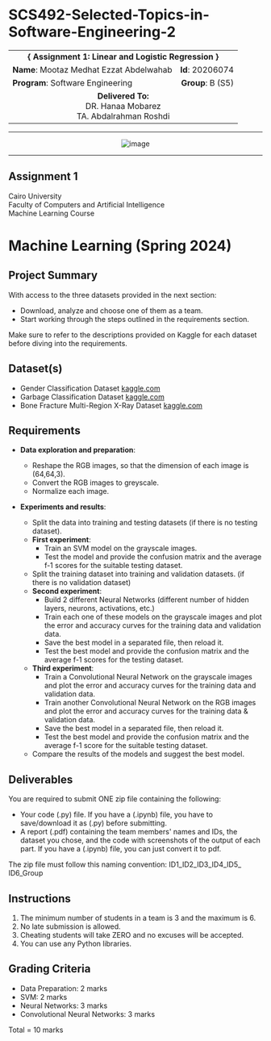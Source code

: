 # SCS492-Selected-Topics-in-Software-Engineering-2

<div align="center">
  <table width="100%">
    <tr>
      <td colspan="2" align="center"><strong>{ Assignment 1: Linear and Logistic Regression }</strong></td>
    </tr>
    <tr>
      <td align="left"><strong>Name</strong>: Mootaz Medhat Ezzat Abdelwahab</td>
      <td align="right"><strong>Id</strong>: 20206074</td>
    </tr>
    <tr>
      <td align="left"><strong>Program</strong>: Software Engineering</td>
      <td align="right"><strong>Group</strong>: B (S5)</td>
    </tr>
    <tr>
      <td align="center" colspan="2"><strong>Delivered To:</strong><br>DR. Hanaa Mobarez<br>TA. Abdalrahman Roshdi</td>
    </tr>
  </table>
</div>

---

<div align="center">
  <img src="https://github.com/user-attachments/assets/e106d083-19da-4296-96e5-da13c6187a7b" alt="image">
</div>

---

## Assignment 1

Cairo University  
Faculty of Computers and Artificial Intelligence  
Machine Learning Course  

# Machine Learning (Spring 2024)

## Project Summary

With access to the three datasets provided in the next section:

- Download, analyze and choose one of them as a team.
- Start working through the steps outlined in the requirements section.

Make sure to refer to the descriptions provided on Kaggle for each dataset before diving into the requirements.

## Dataset(s)

- Gender Classification Dataset [kaggle.com](https://www.kaggle.com/datasets/cashutosh/gender-classification-dataset)
- Garbage Classification Dataset [kaggle.com](https://www.kaggle.com/datasets/sumn2u/garbage-classification-v2)
- Bone Fracture Multi-Region X-Ray Dataset [kaggle.com](https://www.kaggle.com/datasets/bmadushanirodrigo/fracture-multi-region-x-ray-data)

## Requirements

- **Data exploration and preparation**:  
  - Reshape the RGB images, so that the dimension of each image is (64,64,3).
  - Convert the RGB images to greyscale.
  - Normalize each image.
  
- **Experiments and results**:  
  - Split the data into training and testing datasets (if there is no testing dataset).
  - **First experiment**:  
    - Train an SVM model on the grayscale images.
    - Test the model and provide the confusion matrix and the average f-1 scores for the suitable testing dataset.
  - Split the training dataset into training and validation datasets. (if there is no validation dataset)
  - **Second experiment**:  
    - Build 2 different Neural Networks (different number of hidden layers, neurons, activations, etc.)
    - Train each one of these models on the grayscale images and plot the error and accuracy curves for the training data and validation data.
    - Save the best model in a separated file, then reload it.
    - Test the best model and provide the confusion matrix and the average f-1 scores for the testing dataset.
  - **Third experiment**:  
    - Train a Convolutional Neural Network on the grayscale images and plot the error and accuracy curves for the training data and validation data.
    - Train another Convolutional Neural Network on the RGB images and plot the error and accuracy curves for the training data & validation data.
    - Save the best model in a separated file, then reload it.
    - Test the best model and provide the confusion matrix and the average f-1 score for the suitable testing dataset.
  - Compare the results of the models and suggest the best model.

## Deliverables

You are required to submit ONE zip file containing the following:
- Your code (.py) file. If you have a (.ipynb) file, you have to save/download it as (.py) before submitting.
- A report (.pdf) containing the team members' names and IDs, the dataset you chose, and the code with screenshots of the output of each part. If you have a (.ipynb) file, you can just convert it to pdf.

The zip file must follow this naming convention: ID1_ID2_ID3_ID4_ID5_ ID6_Group

## Instructions

1. The minimum number of students in a team is 3 and the maximum is 6.
2. No late submission is allowed.
3. Cheating students will take ZERO and no excuses will be accepted.
4. You can use any Python libraries.

## Grading Criteria

- Data Preparation: 2 marks
- SVM: 2 marks
- Neural Networks: 3 marks
- Convolutional Neural Networks: 3 marks

Total = 10 marks
